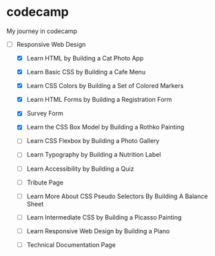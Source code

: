# codecamp
My journey in codecamp

- [ ] Responsive Web Design

    - [x] Learn HTML by Building a Cat Photo App
    - [x] Learn Basic CSS by Building a Cafe Menu
    - [x] Learn CSS Colors by Building a Set of Colored Markers
    - [x] Learn HTML Forms by Building a Registration Form
    - [x] Survey Form

    - [x] Learn the CSS Box Model by Building a Rothko Painting
    - [ ] Learn CSS Flexbox by Building a Photo Gallery
    - [ ] Learn Typography by Building a Nutrition Label
    - [ ] Learn Accessibility by Building a Quiz
    - [ ] Tribute Page

    - [ ] Learn More About CSS Pseudo Selectors By Building A Balance Sheet
    - [ ] Learn Intermediate CSS by Building a Picasso Painting
    - [ ] Learn Responsive Web Design by Building a Piano
    - [ ] Technical Documentation Page
